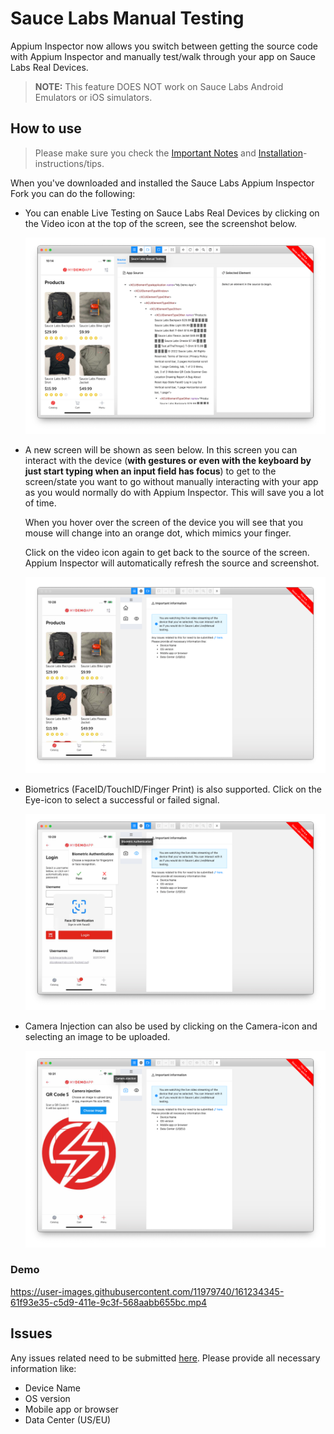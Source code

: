 # Sauce Labs Manual Testing

Appium Inspector now allows you switch between getting the source code with Appium Inspector and manually test/walk through your app on Sauce Labs Real Devices.

> **NOTE:** This feature DOES NOT work on Sauce Labs Android Emulators or iOS simulators.

## How to use

> Please make sure you check the [Important Notes](https://github.com/saucelabs/appium-inspector-saucelabs#important-migration-notes) and [Installation](https://github.com/saucelabs/appium-inspector-saucelabs#installation)-instructions/tips.

When you've downloaded and installed the Sauce Labs Appium Inspector Fork you can do the following:

- You can enable Live Testing on Sauce Labs Real Devices by clicking on the Video icon at the top of the screen, see the screenshot below.

  ![Appium Inspector screenshot](./inspector-window-sauce.png)

- A new screen will be shown as seen below. In this screen you can interact with the device (**with gestures or even with the keyboard by just start typing when an input field has focus**) to get to the screen/state you want to go without manually interacting with your app as you would normally do with Appium Inspector. This will save you a lot of time.

  When you hover over the screen of the device you will see that you mouse will change into an orange dot, which mimics your finger.

  Click on the video icon again to get back to the source of the screen. Appium Inspector will automatically refresh the source and screenshot.

  ![Appium Inspector Sauce Manual Testing](./sauce-manual-testing.png)

- Biometrics (FaceID/TouchID/Finger Print) is also supported. Click on the Eye-icon to select a successful or failed signal.

  ![Appium Inspector Sauce Manual Testing](./sauce-manual-testing-biometrics.png)

- Camera Injection can also be used by clicking on the Camera-icon and selecting an image to be uploaded.

  ![Appium Inspector Sauce Manual Testing](./sauce-manual-testing-camera-injection.png)
  
### Demo

https://user-images.githubusercontent.com/11979740/161234345-61f93e35-c5d9-411e-9c3f-568aabb655bc.mp4

## Issues

Any issues related need to be submitted [here](https://github.com/saucelabs/appium-inspector-saucelabs/issues). Please provide all necessary information like:

- Device Name
- OS version
- Mobile app or browser
- Data Center (US/EU)
